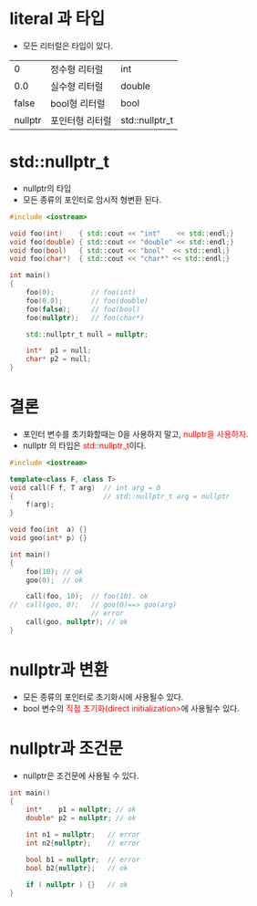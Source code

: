 <style>
r { color: Red }
o { color: Orange }
g { color: Green }
</style>

# literal 과 타입
- 모든 리터럴은 타입이 있다.

||||
|--|--|--|
|0|정수형 리터럴|int|
|0.0|실수형 리터럴|double|
|false|bool형 리터럴|bool|
|nullptr|포인터형 리터럴|std::nullptr_t|

# std::nullptr_t
- nullptr의 타입
- 모든 종류의 포인터로 암시적 형변환 된다.

```c++
#include <iostream>

void foo(int)    { std::cout << "int"    << std::endl;}
void foo(double) { std::cout << "double" << std::endl;}
void foo(bool)   { std::cout << "bool"  << std::endl;}
void foo(char*)  { std::cout << "char*" << std::endl;}

int main()
{
	foo(0);   		// foo(int)
	foo(0.0); 		// foo(double)
	foo(false); 	// foo(bool)
	foo(nullptr);	// foo(char*)

	std::nullptr_t null = nullptr;

	int*  p1 = null;
	char* p2 = null;
}
```

# 결론
- 포인터 변수를 초기화할때는 0을 사용하지 말고, <r>nullptr을 사용하자.</r>
- nullptr 의 타입은 <r>std::nullptr_t</r>이다.

```c++
#include <iostream>

template<class F, class T>
void call(F f, T arg)  // int arg = 0
{					   // std::nullptr_t arg = nullptr
	f(arg);
}

void foo(int  a) {}
void goo(int* p) {}

int main()
{
	foo(10); // ok
	goo(0);	 // ok

	call(foo, 10); 	// foo(10). ok
//	call(goo, 0);  	// goo(0)==> goo(arg)
					// error
	call(goo, nullptr); // ok
}
```

# nullptr과 변환
- 모든 종류의 포인터로 초기화시에 사용될수 있다.
- bool 변수의 <r>직접 초기화(direct initialization></r>에 사용될수 있다.

# nullptr과 조건문
- nullptr은 조건문에 사용될 수 있다.
  
```c++
int main()
{
	int*    p1 = nullptr; // ok
	double* p2 = nullptr; // ok

	int n1 = nullptr;	// error
	int n2{nullptr};	// error

	bool b1 = nullptr;	// error
	bool b2{nullptr};	// ok

	if ( nullptr ) {}	// ok
}
```